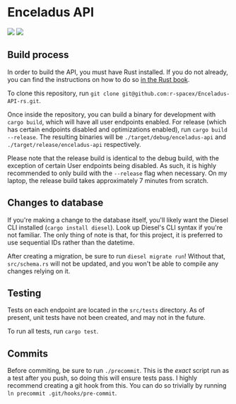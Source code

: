 # Enceladus API

![](https://img.shields.io/travis/com/r-spacex/Enceladus-API-rs/master.svg?style=flat-square)
![](https://img.shields.io/github/license/r-spacex/Enceladus-API-rs.svg?style=flat-square)

## Build process

In order to build the API,
you must have Rust installed.
If you do not already,
you can find the instructions on how to do so
[in the Rust book](https://doc.rust-lang.org/1.0.0/book/installing-rust.html).

To clone this repository,
run `git clone git@github.com:r-spacex/Enceladus-API-rs.git`.

Once inside the repository,
you can build a binary for development with `cargo build`,
which will have all user endpoints enabled.
For release (which has certain endpoints disabled and optimizations enabled),
run `cargo build --release`.
The resulting binaries will be `./target/debug/enceladus-api` and `./target/release/enceladus-api` respectively.

Please note that the release build is identical to the debug build,
with the exception of certain User endpoints being disabled.
As such, it is highly recommended to only build with the `--release` flag when necessary.
On my laptop, the release build takes approximately 7 minutes from scratch.

## Changes to database

If you're making a change to the database itself,
you'll likely want the Diesel CLI installed (`cargo install diesel`).
Look up Diesel's CLI syntax if you're not familiar.
The only thing of note is that, for this project,
it is preferred to use sequential IDs rather than the datetime.

After creating a migration, be sure to run `diesel migrate run`!
Without that, `src/schema.rs` will not be updated,
and you won't be able to compile any changes relying on it.

## Testing

Tests on each endpoint are located in the `src/tests` directory.
As of present, unit tests have not been created,
and may not in the future.

To run all tests, run `cargo test`.

## Commits

Before commiting,
be sure to run `./precommit`.
This is the _exact_ script run as a test after you push,
so doing this will ensure tests pass.
I highly recommend creating a git hook from this.
You can do so trivially by running `ln precommit .git/hooks/pre-commit`.

